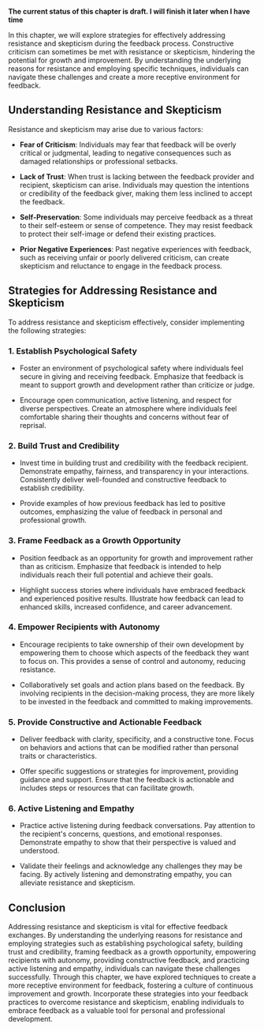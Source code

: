 **The current status of this chapter is draft. I will finish it later when I have time**

In this chapter, we will explore strategies for effectively addressing resistance and skepticism during the feedback process. Constructive criticism can sometimes be met with resistance or skepticism, hindering the potential for growth and improvement. By understanding the underlying reasons for resistance and employing specific techniques, individuals can navigate these challenges and create a more receptive environment for feedback.

Understanding Resistance and Skepticism
---------------------------------------

Resistance and skepticism may arise due to various factors:

* **Fear of Criticism**: Individuals may fear that feedback will be overly critical or judgmental, leading to negative consequences such as damaged relationships or professional setbacks.

* **Lack of Trust**: When trust is lacking between the feedback provider and recipient, skepticism can arise. Individuals may question the intentions or credibility of the feedback giver, making them less inclined to accept the feedback.

* **Self-Preservation**: Some individuals may perceive feedback as a threat to their self-esteem or sense of competence. They may resist feedback to protect their self-image or defend their existing practices.

* **Prior Negative Experiences**: Past negative experiences with feedback, such as receiving unfair or poorly delivered criticism, can create skepticism and reluctance to engage in the feedback process.

Strategies for Addressing Resistance and Skepticism
---------------------------------------------------

To address resistance and skepticism effectively, consider implementing the following strategies:

### 1. **Establish Psychological Safety**

* Foster an environment of psychological safety where individuals feel secure in giving and receiving feedback. Emphasize that feedback is meant to support growth and development rather than criticize or judge.

* Encourage open communication, active listening, and respect for diverse perspectives. Create an atmosphere where individuals feel comfortable sharing their thoughts and concerns without fear of reprisal.

### 2. **Build Trust and Credibility**

* Invest time in building trust and credibility with the feedback recipient. Demonstrate empathy, fairness, and transparency in your interactions. Consistently deliver well-founded and constructive feedback to establish credibility.

* Provide examples of how previous feedback has led to positive outcomes, emphasizing the value of feedback in personal and professional growth.

### 3. **Frame Feedback as a Growth Opportunity**

* Position feedback as an opportunity for growth and improvement rather than as criticism. Emphasize that feedback is intended to help individuals reach their full potential and achieve their goals.

* Highlight success stories where individuals have embraced feedback and experienced positive results. Illustrate how feedback can lead to enhanced skills, increased confidence, and career advancement.

### 4. **Empower Recipients with Autonomy**

* Encourage recipients to take ownership of their own development by empowering them to choose which aspects of the feedback they want to focus on. This provides a sense of control and autonomy, reducing resistance.

* Collaboratively set goals and action plans based on the feedback. By involving recipients in the decision-making process, they are more likely to be invested in the feedback and committed to making improvements.

### 5. **Provide Constructive and Actionable Feedback**

* Deliver feedback with clarity, specificity, and a constructive tone. Focus on behaviors and actions that can be modified rather than personal traits or characteristics.

* Offer specific suggestions or strategies for improvement, providing guidance and support. Ensure that the feedback is actionable and includes steps or resources that can facilitate growth.

### 6. **Active Listening and Empathy**

* Practice active listening during feedback conversations. Pay attention to the recipient's concerns, questions, and emotional responses. Demonstrate empathy to show that their perspective is valued and understood.

* Validate their feelings and acknowledge any challenges they may be facing. By actively listening and demonstrating empathy, you can alleviate resistance and skepticism.

Conclusion
----------

Addressing resistance and skepticism is vital for effective feedback exchanges. By understanding the underlying reasons for resistance and employing strategies such as establishing psychological safety, building trust and credibility, framing feedback as a growth opportunity, empowering recipients with autonomy, providing constructive feedback, and practicing active listening and empathy, individuals can navigate these challenges successfully. Through this chapter, we have explored techniques to create a more receptive environment for feedback, fostering a culture of continuous improvement and growth. Incorporate these strategies into your feedback practices to overcome resistance and skepticism, enabling individuals to embrace feedback as a valuable tool for personal and professional development.
